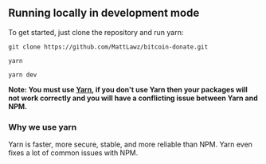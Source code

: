 ## Running locally in development mode

To get started, just clone the repository and run yarn:

`
git clone https://github.com/MattLawz/bitcoin-donate.git
`

`
yarn
`

`
yarn dev
`

**Note: You must use [Yarn](https://yarnpkg.com/), if you don't use Yarn then your packages will not work correctly and you will have a conflicting issue between Yarn and NPM.**

### Why we use yarn

Yarn is faster, more secure, stable, and more reliable than NPM. Yarn even fixes a lot of common issues with NPM.
